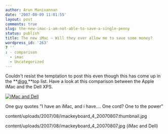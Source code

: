 ```yaml
---
author: Arun Manivannan
date: '2007-08-09 11:01:55'
layout: post
comments: true
slug: the-new-imac-i-am-not-able-to-save-a-single-penny
status: publish
title: The new iMac — Will they ever allow me to save some money?
wordpress_id: '263'
? ''
: - comparison
  - imac
  - Uncategorized
---
```


Couldn't resist the temptation to post this even though this has come up in
the **[digg ][1] **top list. Have a look at this comparison between the Apple
iMac and the Dell XPS.

[![iMac and Dell][2]][3]

One guy quotes "I have an iMac, and i have.... One cord? One to the power"

   [1]: http://digg.com/apple/Apple_iMac_vs_Dell_XPS_410_PIC

   [2]: http://www.arunma.com/wp-
content/uploads/2007/08/imackeyboard_4_20070807.thumbnail.jpg

   [3]: http://www.arunma.com/wp-
content/uploads/2007/08/imackeyboard_4_20070807.jpg (iMac and Dell)

